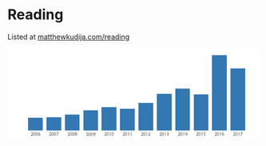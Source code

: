 # Reading

Listed at [matthewkudija.com/reading](http://matthewkudija.com/reading)

![Reading](https://github.com/mkudija/mkudija.github.io/blob/master/images/book_plot.png)